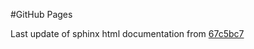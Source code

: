 #GitHub Pages

Last update of sphinx html documentation from [67c5bc7](https://github.com/gdsfactory/gdsfactory/tree/67c5bc7946d6fc236a55a462b31519d3024594ef)
